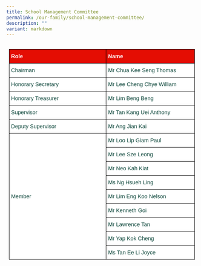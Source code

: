 ```yaml
---
title: School Management Committee
permalink: /our-family/school-management-committee/
description: ""
variant: markdown
---
```

<style type="text/css">
.tg  {border-collapse:collapse;border-spacing:0;margin:0px auto;}
.tg td{border-color:black;border-style:solid;border-width:1px;font-family:Arial, sans-serif;font-size:14.5px;
  overflow:hidden;padding:10px 5px;word-break:normal;}
.tg th{border-color:black;border-style:solid;border-width:1px;font-family:Arial, sans-serif;font-size:14.5px;
  font-weight:normal;overflow:hidden;padding:10px 5px;word-break:normal;}
.tg .tg-yhj3{background-color:#FFF;color:#0C463A;text-align:left;vertical-align:middle}
.tg .tg-feqv{background-color:#E40D03;color:#666;font-weight:bold;text-align:left;vertical-align:middle}
.tg .tg-o5fr{background-color:#FFF;color:#FD6500;text-align:left;vertical-align:middle}
</style>

<br>
<table class="tg" style="undefined;table-layout: fixed; width: 491px">
<colgroup>
<col style="width: 257px">
<col style="width: 234px">
</colgroup>

<tbody>
  <tr>
    <td class="tg-feqv"><span style="color:#FFFFFF;background-color:#E40D03">Role</span></td>
    <td class="tg-feqv"><span style="color:#FFFFFF;background-color:#E40D03">Name</span></td>
  </tr>
	<tr>
    <td class="tg-yhj3">Chairman</td>
    <td class="tg-yhj3">Mr Chua Kee Seng Thomas</td>
	</tr>
	<tr>
    <td class="tg-yhj3">Honorary Secretary</td>
    <td class="tg-yhj3">Mr Lee Cheng Chye William</td>
  </tr>
	<tr>
    <td class="tg-yhj3">Honorary Treasurer</td>
    <td class="tg-yhj3">Mr Lim Beng Beng</td>
  </tr>
	<tr>
    <td class="tg-yhj3">Supervisor</td>
    <td class="tg-yhj3">Mr Tan Kang Uei Anthony</td>
 </tr>
	<tr>
    <td class="tg-yhj3">Deputy Supervisor</td>
    <td class="tg-yhj3">Mr Ang Jian Kai</td>
	</tr>
	<tr>
    <td class="tg-yhj3" rowspan="9">Member</td>
    <td class="tg-yhj3">Mr Loo Lip Giam Paul</td>
  </tr>
	<tr>
    <td class="tg-yhj3">Mr Lee Sze Leong</td>
	</tr>
	<tr>
    <td class="tg-yhj3">Mr Neo Kah Kiat</td>
	</tr>
	<tr>
    <td class="tg-yhj3">Ms Ng Hsueh Ling</td>
	</tr>
	<tr>
    <td class="tg-yhj3">Mr Lim Eng Koo Nelson</td>
	</tr>
	<tr>
    <td class="tg-yhj3">Mr Kenneth Goi</td>
	</tr>
	<tr>
    <td class="tg-yhj3">Mr Lawrence Tan</td>
	</tr>
	<tr>
    <td class="tg-yhj3">Mr Yap Kok Cheng</td>
	</tr>
	<tr>
    <td class="tg-yhj3">Ms Tan Ee Li Joyce</td>
	</tr>
	<tr></tr>
</tbody>
</table>